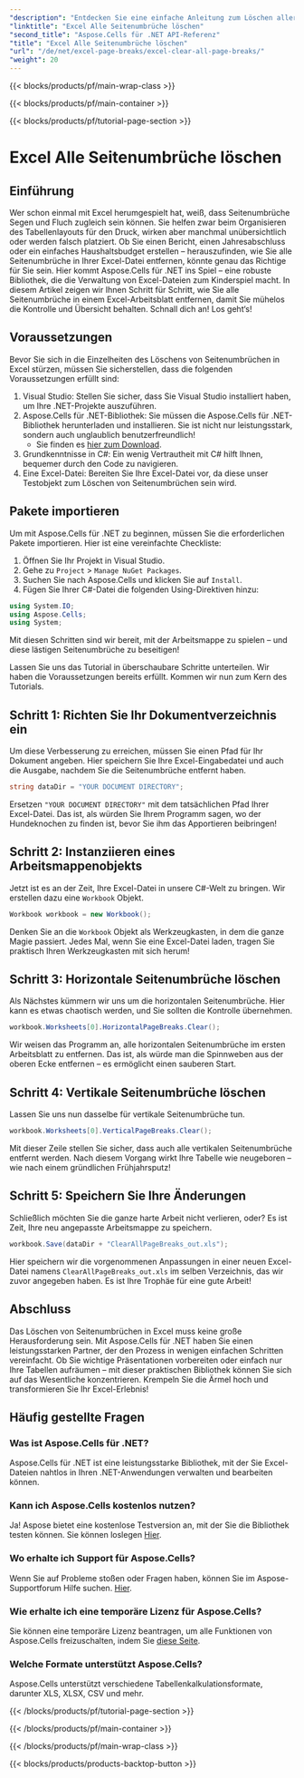 ```yaml
---
"description": "Entdecken Sie eine einfache Anleitung zum Löschen aller Seitenumbrüche in Excel mit Aspose.Cells für .NET. Folgen Sie unserer Schritt-für-Schritt-Anleitung für schnelle Ergebnisse."
"linktitle": "Excel Alle Seitenumbrüche löschen"
"second_title": "Aspose.Cells für .NET API-Referenz"
"title": "Excel Alle Seitenumbrüche löschen"
"url": "/de/net/excel-page-breaks/excel-clear-all-page-breaks/"
"weight": 20
---
```


{{< blocks/products/pf/main-wrap-class >}}

{{< blocks/products/pf/main-container >}}

{{< blocks/products/pf/tutorial-page-section >}}

# Excel Alle Seitenumbrüche löschen

## Einführung

Wer schon einmal mit Excel herumgespielt hat, weiß, dass Seitenumbrüche Segen und Fluch zugleich sein können. Sie helfen zwar beim Organisieren des Tabellenlayouts für den Druck, wirken aber manchmal unübersichtlich oder werden falsch platziert. Ob Sie einen Bericht, einen Jahresabschluss oder ein einfaches Haushaltsbudget erstellen – herauszufinden, wie Sie alle Seitenumbrüche in Ihrer Excel-Datei entfernen, könnte genau das Richtige für Sie sein. Hier kommt Aspose.Cells für .NET ins Spiel – eine robuste Bibliothek, die die Verwaltung von Excel-Dateien zum Kinderspiel macht. In diesem Artikel zeigen wir Ihnen Schritt für Schritt, wie Sie alle Seitenumbrüche in einem Excel-Arbeitsblatt entfernen, damit Sie mühelos die Kontrolle und Übersicht behalten. Schnall dich an! Los geht‘s!

## Voraussetzungen

Bevor Sie sich in die Einzelheiten des Löschens von Seitenumbrüchen in Excel stürzen, müssen Sie sicherstellen, dass die folgenden Voraussetzungen erfüllt sind:

1. Visual Studio: Stellen Sie sicher, dass Sie Visual Studio installiert haben, um Ihre .NET-Projekte auszuführen.
2. Aspose.Cells für .NET-Bibliothek: Sie müssen die Aspose.Cells für .NET-Bibliothek herunterladen und installieren. Sie ist nicht nur leistungsstark, sondern auch unglaublich benutzerfreundlich!
   - Sie finden es [hier zum Download](https://releases.aspose.com/cells/net/).
3. Grundkenntnisse in C#: Ein wenig Vertrautheit mit C# hilft Ihnen, bequemer durch den Code zu navigieren.
4. Eine Excel-Datei: Bereiten Sie Ihre Excel-Datei vor, da diese unser Testobjekt zum Löschen von Seitenumbrüchen sein wird.

## Pakete importieren

Um mit Aspose.Cells für .NET zu beginnen, müssen Sie die erforderlichen Pakete importieren. Hier ist eine vereinfachte Checkliste:

1. Öffnen Sie Ihr Projekt in Visual Studio.
2. Gehe zu `Project` > `Manage NuGet Packages`.
3. Suchen Sie nach Aspose.Cells und klicken Sie auf `Install`.
4. Fügen Sie Ihrer C#-Datei die folgenden Using-Direktiven hinzu:

```csharp
using System.IO;
using Aspose.Cells;
using System;
```

Mit diesen Schritten sind wir bereit, mit der Arbeitsmappe zu spielen – und diese lästigen Seitenumbrüche zu beseitigen!

Lassen Sie uns das Tutorial in überschaubare Schritte unterteilen. Wir haben die Voraussetzungen bereits erfüllt. Kommen wir nun zum Kern des Tutorials.

## Schritt 1: Richten Sie Ihr Dokumentverzeichnis ein

Um diese Verbesserung zu erreichen, müssen Sie einen Pfad für Ihr Dokument angeben. Hier speichern Sie Ihre Excel-Eingabedatei und auch die Ausgabe, nachdem Sie die Seitenumbrüche entfernt haben.

```csharp
string dataDir = "YOUR DOCUMENT DIRECTORY";
```
Ersetzen `"YOUR DOCUMENT DIRECTORY"` mit dem tatsächlichen Pfad Ihrer Excel-Datei. Das ist, als würden Sie Ihrem Programm sagen, wo der Hundeknochen zu finden ist, bevor Sie ihm das Apportieren beibringen!

## Schritt 2: Instanziieren eines Arbeitsmappenobjekts

Jetzt ist es an der Zeit, Ihre Excel-Datei in unsere C#-Welt zu bringen. Wir erstellen dazu eine `Workbook` Objekt.

```csharp
Workbook workbook = new Workbook();
```
Denken Sie an die `Workbook` Objekt als Werkzeugkasten, in dem die ganze Magie passiert. Jedes Mal, wenn Sie eine Excel-Datei laden, tragen Sie praktisch Ihren Werkzeugkasten mit sich herum!

## Schritt 3: Horizontale Seitenumbrüche löschen

Als Nächstes kümmern wir uns um die horizontalen Seitenumbrüche. Hier kann es etwas chaotisch werden, und Sie sollten die Kontrolle übernehmen.

```csharp
workbook.Worksheets[0].HorizontalPageBreaks.Clear();
```
Wir weisen das Programm an, alle horizontalen Seitenumbrüche im ersten Arbeitsblatt zu entfernen. Das ist, als würde man die Spinnweben aus der oberen Ecke entfernen – es ermöglicht einen sauberen Start.

## Schritt 4: Vertikale Seitenumbrüche löschen

Lassen Sie uns nun dasselbe für vertikale Seitenumbrüche tun.

```csharp
workbook.Worksheets[0].VerticalPageBreaks.Clear();
```
Mit dieser Zeile stellen Sie sicher, dass auch alle vertikalen Seitenumbrüche entfernt werden. Nach diesem Vorgang wirkt Ihre Tabelle wie neugeboren – wie nach einem gründlichen Frühjahrsputz!

## Schritt 5: Speichern Sie Ihre Änderungen

Schließlich möchten Sie die ganze harte Arbeit nicht verlieren, oder? Es ist Zeit, Ihre neu angepasste Arbeitsmappe zu speichern.

```csharp
workbook.Save(dataDir + "ClearAllPageBreaks_out.xls");
```
Hier speichern wir die vorgenommenen Anpassungen in einer neuen Excel-Datei namens `ClearAllPageBreaks_out.xls` im selben Verzeichnis, das wir zuvor angegeben haben. Es ist Ihre Trophäe für eine gute Arbeit!

## Abschluss

Das Löschen von Seitenumbrüchen in Excel muss keine große Herausforderung sein. Mit Aspose.Cells für .NET haben Sie einen leistungsstarken Partner, der den Prozess in wenigen einfachen Schritten vereinfacht. Ob Sie wichtige Präsentationen vorbereiten oder einfach nur Ihre Tabellen aufräumen – mit dieser praktischen Bibliothek können Sie sich auf das Wesentliche konzentrieren. Krempeln Sie die Ärmel hoch und transformieren Sie Ihr Excel-Erlebnis!

## Häufig gestellte Fragen

### Was ist Aspose.Cells für .NET?
Aspose.Cells für .NET ist eine leistungsstarke Bibliothek, mit der Sie Excel-Dateien nahtlos in Ihren .NET-Anwendungen verwalten und bearbeiten können.

### Kann ich Aspose.Cells kostenlos nutzen?
Ja! Aspose bietet eine kostenlose Testversion an, mit der Sie die Bibliothek testen können. Sie können loslegen [Hier](https://releases.aspose.com/).

### Wo erhalte ich Support für Aspose.Cells?
Wenn Sie auf Probleme stoßen oder Fragen haben, können Sie im Aspose-Supportforum Hilfe suchen. [Hier](https://forum.aspose.com/c/cells/9).

### Wie erhalte ich eine temporäre Lizenz für Aspose.Cells?
Sie können eine temporäre Lizenz beantragen, um alle Funktionen von Aspose.Cells freizuschalten, indem Sie [diese Seite](https://purchase.aspose.com/temporary-license/).

### Welche Formate unterstützt Aspose.Cells?
Aspose.Cells unterstützt verschiedene Tabellenkalkulationsformate, darunter XLS, XLSX, CSV und mehr.

{{< /blocks/products/pf/tutorial-page-section >}}

{{< /blocks/products/pf/main-container >}}

{{< /blocks/products/pf/main-wrap-class >}}

{{< blocks/products/products-backtop-button >}}
